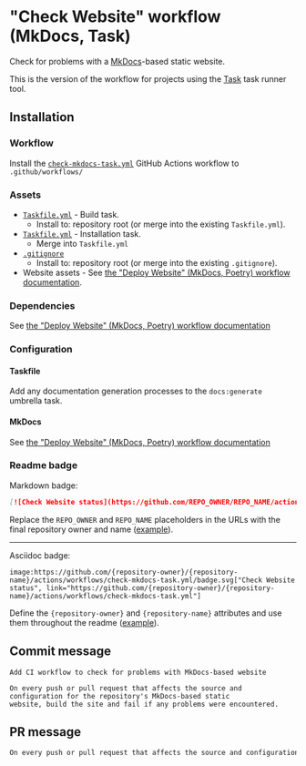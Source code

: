 # "Check Website" workflow (MkDocs, Task)

Check for problems with a [MkDocs](https://www.mkdocs.org/)-based static website.

This is the version of the workflow for projects using the [Task](https://taskfile.dev/#/) task runner tool.

## Installation

### Workflow

Install the [`check-mkdocs-task.yml`](check-mkdocs-task.yml) GitHub Actions workflow to `.github/workflows/`

### Assets

- [`Taskfile.yml`](assets/check-mkdocs-task/Taskfile.yml) - Build task.
  - Install to: repository root (or merge into the existing `Taskfile.yml`).
- [`Taskfile.yml`](assets/poetry-task/Taskfile.yml) - Installation task.
  - Merge into `Taskfile.yml`
- [`.gitignore`](assets/check-mkdocs-task/.gitignore)
  - Install to: repository root (or merge into the existing `.gitignore`).
- Website assets - See [the "Deploy Website" (MkDocs, Poetry) workflow documentation](deploy-mkdocs-poetry.md#assets).

### Dependencies

See [the "Deploy Website" (MkDocs, Poetry) workflow documentation](deploy-mkdocs-poetry.md#dependencies)

### Configuration

#### Taskfile

Add any documentation generation processes to the `docs:generate` umbrella task.

#### MkDocs

See [the "Deploy Website" (MkDocs, Poetry) workflow documentation](deploy-mkdocs-poetry.md#configuration)

### Readme badge

Markdown badge:

```markdown
[![Check Website status](https://github.com/REPO_OWNER/REPO_NAME/actions/workflows/check-mkdocs-task.yml/badge.svg)](https://github.com/REPO_OWNER/REPO_NAME/actions/workflows/check-mkdocs-task.yml)
```

Replace the `REPO_OWNER` and `REPO_NAME` placeholders in the URLs with the final repository owner and name ([example](https://raw.githubusercontent.com/arduino-libraries/ArduinoIoTCloud/master/README.md)).

---

Asciidoc badge:

```adoc
image:https://github.com/{repository-owner}/{repository-name}/actions/workflows/check-mkdocs-task.yml/badge.svg["Check Website status", link="https://github.com/{repository-owner}/{repository-name}/actions/workflows/check-mkdocs-task.yml"]
```

Define the `{repository-owner}` and `{repository-name}` attributes and use them throughout the readme ([example](https://raw.githubusercontent.com/arduino-libraries/WiFiNINA/master/README.adoc)).

## Commit message

```
Add CI workflow to check for problems with MkDocs-based website

On every push or pull request that affects the source and configuration for the repository's MkDocs-based static
website, build the site and fail if any problems were encountered.
```

## PR message

```markdown
On every push or pull request that affects the source and configuration for the repository's [MkDocs](https://www.mkdocs.org/)-based static website, build the site and fail if any problems were encountered.
```
